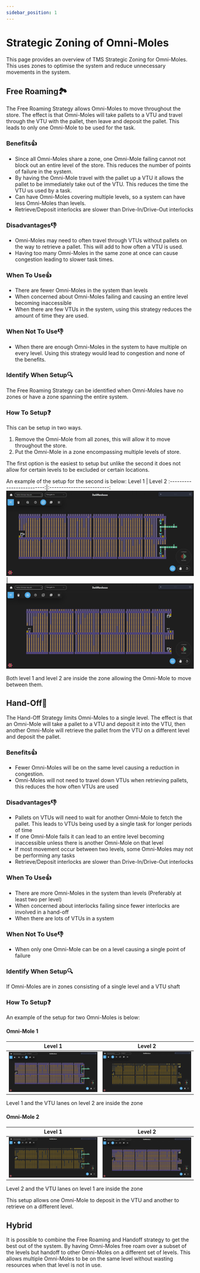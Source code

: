 ```yaml
---
sidebar_position: 1
---
```


# Strategic Zoning of Omni-Moles

This page provides an overview of TMS Strategic Zoning for Omni-Moles. This uses zones to optimise the system and reduce unnecessary movements in the system.

## Free Roaming🏞️

The Free Roaming Strategy allows Omni-Moles to move throughout the store. The effect is that Omni-Moles will take pallets to a VTU and travel through the VTU with the pallet, then leave and deposit the pallet. This leads to only one Omni-Mole to be used for the task.

### Benefits👍

- Since all Omni-Moles share a zone, one Omni-Mole failing cannot not block out an entire level of the store. This reduces the number of points of failure in the system.
- By having the Omni-Mole travel with the pallet up a VTU it allows the pallet to be immediately take out of the VTU. This reduces the time the VTU us used by a task.
- Can have Omni-Moles covering multiple levels, so a system can have less Omni-Moles than levels.
- Retrieve/Deposit interlocks are slower than Drive-In/Drive-Out interlocks

### Disadvantages👎

- Omni-Moles may need to often travel through VTUs without pallets on the way to retrieve a pallet. This will add to how often a VTU is used.
- Having too many Omni-Moles in the same zone at once can cause congestion leading to slower task times.

### When To Use👍

- There are fewer Omni-Moles in the system than levels
- When concerned about Omni-Moles failing and causing an entire level becoming inaccessible
- When there are few VTUs in the system, using this strategy reduces the amount of time they are used.

### When Not To Use👎

- When there are enough Omni-Moles in the system to have multiple on every level. Using this strategy would lead to congestion and none of the benefits.

### Identify When Setup🔍

The Free Roaming Strategy can be identified when Omni-Moles have no zones or have a zone spanning the entire system.

### How To Setup❓

This can be setup in two ways.

1) Remove the Omni-Mole from all zones, this will allow it to move throughout the store.
2) Put the Omni-Mole in a zone encompassing multiple levels of store.

The first option is the easiest to setup but unlike the second it does not allow for certain levels to be excluded or certain locations.

An example of the setup for the second is below:
Level 1           |  Level 2
:-------------------------:|:-------------------------:
![](assets/level-1-zone.png)  |  ![](assets/level-2-zone.png)

Both level 1 and level 2 are inside the zone allowing the Omni-Mole to move between them.

## Hand-Off🤝

The Hand-Off Strategy limits Omni-Moles to a single level. The effect is that an Omni-Mole will take a pallet to a VTU and deposit it into the VTU, then another Omni-Mole will retrieve the pallet from the VTU on a different level and deposit the pallet.

### Benefits👍

- Fewer Omni-Moles will be on the same level causing a reduction in congestion.
- Omni-Moles will not need to travel down VTUs when retrieving pallets, this reduces the how often VTUs are used

### Disadvantages👎

- Pallets on VTUs will need to wait for another Omni-Mole to fetch the pallet. This leads to VTUs being used by a single task for longer periods of time
- If one Omni-Mole fails it can lead to an entire level becoming inaccessible unless there is another Omni-Mole on that level
- If most movement occur between two levels, some Omni-Moles may not be performing any tasks
- Retrieve/Deposit interlocks are slower than Drive-In/Drive-Out interlocks

### When To Use👍

- There are more Omni-Moles in the system than levels (Preferably at least two per level)
- When concerned about interlocks failing since fewer interlocks are involved in a hand-off
- When there are lots of VTUs in a system

### When Not To Use👎

- When only one Omni-Mole can be on a level causing a single point of failure

### Identify When Setup🔍

If Omni-Moles are in zones consisting of a single level and a VTU shaft

### How To Setup❓

An example of the setup for two Omni-Moles is below:

#### Omni-Mole 1
Level 1           |  Level 2
:-------------------------:|:-------------------------:
![](assets/level-1-zone.png)  |  ![](assets/level-2-no-zone.png)

Level 1 and the VTU lanes on level 2 are inside the zone

#### Omni-Mole 2
Level 1           |  Level 2
:-------------------------:|:-------------------------:
![](assets/level-1-no-zone.png)  |  ![](assets/level-2-zone.png)

Level 2 and the VTU lanes on level 1 are inside the zone 

This setup allows one Omni-Mole to deposit in the VTU and another to retrieve on a different level.

## Hybrid
It is possible to combine the Free Roaming and Handoff strategy to get the best out of the system. By having Omni-Moles free roam over a subset of the levels but handoff to other Omni-Moles on a different set of levels. This allows multiple Omni-Moles to be on the same level without wasting resources when that level is not in use.
